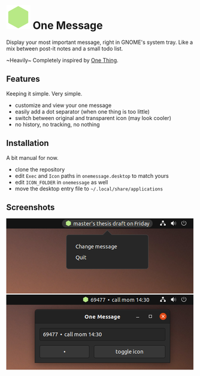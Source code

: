 # ![OM icon](icons/onemessage-32.svg) One Message

Display your most important message, right in GNOME's system tray. Like a mix between post-it notes and a small todo list.

~Heavily~ Completely inspired by [One Thing](https://sindresorhus.com/one-thing).

## Features

Keeping it simple. Very simple.

- customize and view your one message
- easily add a dot separator (when one thing is too little)
- switch between original and transparent icon (may look cooler)
- no history, no tracking, no nothing

## Installation

A bit manual for now.

- clone the repository
- edit `Exec` and `Icon` paths in `onemessage.desktop` to match yours
- edit `ICON_FOLDER` in `onemessage` as well
- move the desktop entry file to `~/.local/share/applications`

## Screenshots

![OM menu](screenshots/onemessage-menu.png)
![OM window](screenshots/onemessage-window.png)

